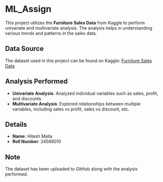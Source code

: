 # ML_Assign

This project utilizes the **Furniture Sales Data** from Kaggle to perform univariate and multivariate analysis. The analysis helps in understanding various trends and patterns in the sales data.

## Data Source
The dataset used in this project can be found on Kaggle:
[Furniture Sales Data](https://www.kaggle.com/datasets/rajagrawal7089/furniture-sales-data)

## Analysis Performed
- **Univariate Analysis**: Analyzed individual variables such as sales, profit, and discounts.
- **Multivariate Analysis**: Explored relationships between multiple variables, including sales vs profit, sales vs discount, etc.

## Details
- **Name**: Hitesh Malla
- **Roll Number**: 24566010

## Note
The dataset has been uploaded to GitHub along with the analysis performed.
